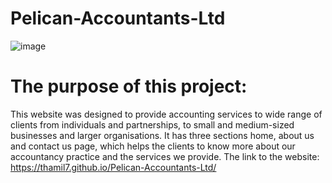 # Pelican-Accountants-Ltd
![image](https://user-images.githubusercontent.com/106749935/184498477-53f9d78d-5714-4707-abe5-72638282c877.png)
# The purpose of this project:
This website was designed to provide accounting services to wide range of clients from individuals and partnerships, to small and medium-sized businesses and larger organisations. 
It has three sections home, about us and contact us page, which helps the clients to know more about our accountancy practice and the services we provide.
The link to the website: https://thamil7.github.io/Pelican-Accountants-Ltd/
